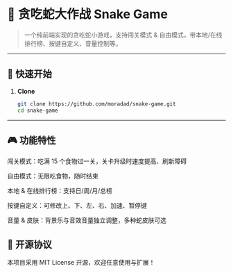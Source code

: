 # 🐍 贪吃蛇大作战 Snake Game

> 一个纯前端实现的贪吃蛇小游戏，支持闯关模式 & 自由模式，带本地/在线排行榜、按键自定义、音量控制等。

---

## 🚀 快速开始

1. **Clone**
   ```bash
   git clone https://github.com/moradad/snake-game.git
   cd snake-game

---
## 🎮 功能特性
闯关模式：吃满 15 个食物过一关，关卡升级时速度提高、刷新障碍

自由模式：无限吃食物，随时结束

本地 & 在线排行榜：支持日/周/月/总榜

按键自定义：可修改上、下、左、右、加速、暂停键

音量 & 皮肤：背景乐与音效音量独立调整，多种蛇皮肤可选



## 📄 开源协议
本项目采用 MIT License 开源，欢迎任意使用与扩展！

